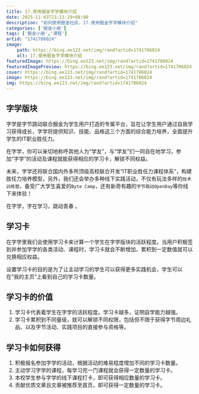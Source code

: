 ```yaml
---
title: 17.使用掘金字学模块介绍
date: 2025-11-03T23:13:29+08:00
description: "如何使用掘金社区，17.使用掘金字学模块介绍"
categories: ['掘金小册']
tags: ['掘金小册','课程']
artid: "1741706024"
image:
    path: https://bing.ee123.net/img/rand?artid=1741706024
    alt: 17.使用掘金字学模块介绍
featuredImage: https://bing.ee123.net/img/rand?artid=1741706024
featuredImagePreview: https://bing.ee123.net/img/rand?artid=1741706024
cover: https://bing.ee123.net/img/rand?artid=1741706024
image: https://bing.ee123.net/img/rand?artid=1741706024
img: https://bing.ee123.net/img/rand?artid=1741706024
---
```




## 字学版块
字学是字节跳动联合掘金为学生用户打造的专属平台，旨在让学生用户通过自我学习获得成长，字学将提供知识、技能、品格这三个方面的综合能力培养，全面提升学生的IT职业胜任力。

在字学，你可以亲切地称呼其他人为“学友”，与“学友”们一同自在地学习，参加“字学”的活动及课程就能获得相应的学习卡，解锁不同权益。

未来，字学还将联合国内外多所顶级高校联合开发“IT职业胜任力课程体系”，构建胜任力培养模型，另外，我们还会举办多种线下实践活动，不仅有玩法多样的`技术训练营`、备受广大学生喜爱的`Byte Camp`，还有新奇有趣的`字节跳动OpenDay`等你线下来体验！

在字学，字在学习，跳动青春 。

## 学习卡
在字学里我们会使用学习卡来计算一个学生在字学版块的活跃程度。当用户积极签到并参加字学的各类活动、课程时，学习卡就会不断增加，累积到一定数值就可以兑换相应权益。

设置学习卡的目的是为了让主动学习的学生可以获得更多实践机会，学生可以在“我的主页”上看到自己的学习卡数量。

## 学习卡的价值
1. 学习卡代表着学生在字学的活跃程度。学习卡越多，证明自学能力越强。
2. 学习卡累积到不同量级，就可以解锁不同权限，包括但不限于获得字节周边礼品、以及字节活动、实践项目的直接参与资格等。

## 学习卡如何获得
1. 积极报名参加字学的活动，根据活动的难易程度增加不同的学习卡数量。
2. 主动学习字学的课程，每学习完一门课程就会获得一定数量的学习卡。
3. 本校学生参与字学的线下课程打卡，即可获得相应数量的学习卡。
4. 贡献优质文章且文章被推荐至首页，即可获得一定数量的学习卡。